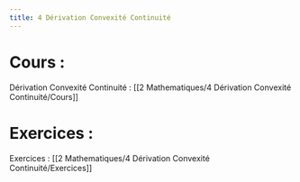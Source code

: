 ```yaml
---
title: 4 Dérivation Convexité Continuité
---
```


# Cours :
Dérivation Convexité Continuité : [[2 Mathematiques/4 Dérivation Convexité Continuité/Cours]]

# Exercices :
Exercices : [[2 Mathematiques/4 Dérivation Convexité Continuité/Exercices]]